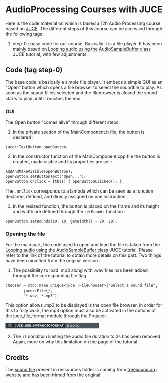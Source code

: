 # AudioProcessing Courses with JUCE

Here is the code material on which is based a 12h Audio Processing course based on [JUCE](http://juce.com).
The different steps of this course can be accessed through the following tags :

1. step-0 : base code for our course. Basically it is a file player. It has been mainly based on [Looping audio using the AudioSampleBuffer class](https://docs.juce.com/master/tutorial_looping_audio_sample_buffer.html) JUCE tutorial, with few adjustments.


## Code (tag step-0)

The base code is basically a simple file player. It embeds a simple GUI as an "Open" button which opens a file browser to select the soundfile to play.
As soon as the sound fil eis selected and the filebrowser is closed the sound starts to play until it reaches the end.

### GUI
The Open button "comes alive" through different steps.

1. In the private section of the MainComponent.h file, the button is declared :
```
juce::TextButton openButton;
```

2. In the constructor function of the MainComponent.cpp file the button is created, made visible and its properties are set : 
```
addAndMakeVisible(openButton);
openButton.setButtonText("Open...");
openButton.onClick = [this] { openButtonClicked(); };
```
The `.onClick` corresponds to a lambda which can be seen as a function declared, defined, and direcly assigned on one instruction.

3. In the resized function, the button is placed on the frame and its height and width are defined through the `setBounds` function :
```
openButton.setBounds(10, 10, getWidth() - 20, 20);
```

### Opening the file
For the main part, the code used to open and load the file is taken from the [Looping audio using the AudioSampleBuffer class](https://docs.juce.com/master/tutorial_looping_audio_sample_buffer.html) JUCE tutorial.
Please refer to the link of the tutorial to obtain more details on this part.
Two things have been modified from the original version : 
1. The possibility to load .mp3 along with .wav files has been added throught the corresponding file flag
```
chooser = std::make_unique<juce::FileChooser>("Select a sound file",
        juce::File{},
        "*.wav, *.mp3");
```
This option allows .mp3 to be displayed is the open file browser. in order for this to fully work, the mp3 option must also be activated in the options of the juce_file_format module through the Projucer.

<img src="img/projucer_mp3_format_enabled.png" alt = "mp3 enabled option of the juce_audio_formats in the projucer" width = 300 height = 18>

2. The `if` condition limiting the audio file duration to 2s has been removed. Again, more on why this limitation on the page of the tutorial.



## Credits

The [sound file](https://freesound.org/people/ValentinSosnitskiy/sounds/495482/0) present in ressources folder is coming from [freesound.org](freesound.org) website and has been trimed from the original.





